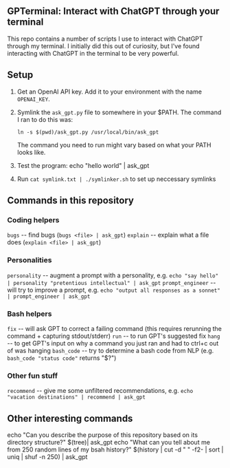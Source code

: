 ## GPTerminal: Interact with ChatGPT through your terminal
This repo contains a number of scripts I use to interact with ChatGPT through my terminal.
I initially did this out of curiosity, but I've found interacting with ChatGPT in the terminal to be very powerful. 

## Setup
1. Get an OpenAI API key. Add it to your environment with the name `OPENAI_KEY`.
2. Symlink the `ask_gpt.py` file to somewhere in your $PATH. The command I ran to do this was:

   `ln -s $(pwd)/ask_gpt.py /usr/local/bin/ask_gpt`

   The command you need to run might vary based on what your PATH looks like.

3. Test the program: echo "hello world" | ask_gpt
4. Run `cat symlink.txt | ./symlinker.sh` to set up neccessary symlinks


## Commands in this repository
### Coding helpers
`bugs`      -- find bugs (`bugs <file> | ask_gpt`)
`explain`   -- explain what a file does (`explain <file> | ask_gpt`)

### Personalities
`personality` -- augment a prompt with a personality, e.g. `echo "say hello" | personality "pretentious intellectual" | ask_gpt`
`prompt_engineer` -- will try to improve a prompt, e.g. `echo "output all responses as a sonnet" | prompt_engineer | ask_gpt`

### Bash helpers
`fix`       -- will ask GPT to correct a failing command (this requires rerunning the command + capturing stdout/stderr)
`run`       -- to run GPT's suggested fix
`hang`      -- to get GPT's input on why a command you just ran and had to ctrl+c out of was hanging
`bash_code` -- try to determine a bash code from NLP (e.g. `bash_code "status code"` returns "$?")


### Other fun stuff
`recommend` -- give me some unfiltered recommendations, e.g. `echo "vacation destinations" | recommend | ask_gpt`


## Other interesting commands
echo "Can you describe the purpose of this repository based on its directory structure?" $(tree)| ask_gpt
echo "What can you tell about me from 250 random lines of my bsah history?" $(history | cut -d " " -f2- | sort | uniq | shuf -n 250) | ask_gpt
